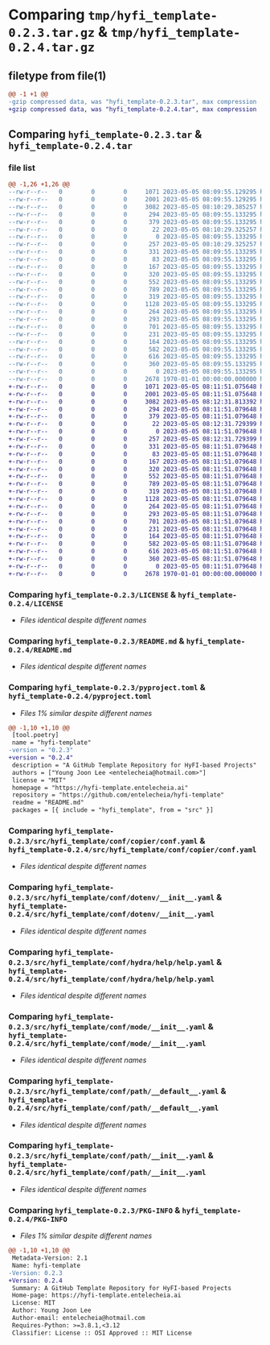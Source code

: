 # Comparing `tmp/hyfi_template-0.2.3.tar.gz` & `tmp/hyfi_template-0.2.4.tar.gz`

## filetype from file(1)

```diff
@@ -1 +1 @@
-gzip compressed data, was "hyfi_template-0.2.3.tar", max compression
+gzip compressed data, was "hyfi_template-0.2.4.tar", max compression
```

## Comparing `hyfi_template-0.2.3.tar` & `hyfi_template-0.2.4.tar`

### file list

```diff
@@ -1,26 +1,26 @@
--rw-r--r--   0        0        0     1071 2023-05-05 08:09:55.129295 hyfi_template-0.2.3/LICENSE
--rw-r--r--   0        0        0     2001 2023-05-05 08:09:55.129295 hyfi_template-0.2.3/README.md
--rw-r--r--   0        0        0     3082 2023-05-05 08:10:29.385257 hyfi_template-0.2.3/pyproject.toml
--rw-r--r--   0        0        0      294 2023-05-05 08:09:55.133295 hyfi_template-0.2.3/src/hyfi_template/__cli__.py
--rw-r--r--   0        0        0      379 2023-05-05 08:09:55.133295 hyfi_template-0.2.3/src/hyfi_template/__init__.py
--rw-r--r--   0        0        0       22 2023-05-05 08:10:29.325257 hyfi_template-0.2.3/src/hyfi_template/_version.py
--rw-r--r--   0        0        0        0 2023-05-05 08:09:55.133295 hyfi_template-0.2.3/src/hyfi_template/conf/__init__.py
--rw-r--r--   0        0        0      257 2023-05-05 08:10:29.325257 hyfi_template-0.2.3/src/hyfi_template/conf/about/__init__.yaml
--rw-r--r--   0        0        0      331 2023-05-05 08:09:55.133295 hyfi_template-0.2.3/src/hyfi_template/conf/batch/__init__.yaml
--rw-r--r--   0        0        0       83 2023-05-05 08:09:55.133295 hyfi_template-0.2.3/src/hyfi_template/conf/cmd/about.yaml
--rw-r--r--   0        0        0      167 2023-05-05 08:09:55.133295 hyfi_template-0.2.3/src/hyfi_template/conf/cmd/cpcfg.yaml
--rw-r--r--   0        0        0      320 2023-05-05 08:09:55.133295 hyfi_template-0.2.3/src/hyfi_template/conf/config.yaml
--rw-r--r--   0        0        0      552 2023-05-05 08:09:55.133295 hyfi_template-0.2.3/src/hyfi_template/conf/copier/conf.yaml
--rw-r--r--   0        0        0      789 2023-05-05 08:09:55.133295 hyfi_template-0.2.3/src/hyfi_template/conf/dotenv/__init__.yaml
--rw-r--r--   0        0        0      319 2023-05-05 08:09:55.133295 hyfi_template-0.2.3/src/hyfi_template/conf/hconf.yaml
--rw-r--r--   0        0        0     1128 2023-05-05 08:09:55.133295 hyfi_template-0.2.3/src/hyfi_template/conf/hydra/help/help.yaml
--rw-r--r--   0        0        0      264 2023-05-05 08:09:55.133295 hyfi_template-0.2.3/src/hyfi_template/conf/hydra/job_logging/custom.yaml
--rw-r--r--   0        0        0      293 2023-05-05 08:09:55.133295 hyfi_template-0.2.3/src/hyfi_template/conf/joblib/__init__.yaml
--rw-r--r--   0        0        0      701 2023-05-05 08:09:55.133295 hyfi_template-0.2.3/src/hyfi_template/conf/mode/__init__.yaml
--rw-r--r--   0        0        0      231 2023-05-05 08:09:55.133295 hyfi_template-0.2.3/src/hyfi_template/conf/mode/debug.yaml
--rw-r--r--   0        0        0      164 2023-05-05 08:09:55.133295 hyfi_template-0.2.3/src/hyfi_template/conf/path/__batch__.yaml
--rw-r--r--   0        0        0      582 2023-05-05 08:09:55.133295 hyfi_template-0.2.3/src/hyfi_template/conf/path/__default__.yaml
--rw-r--r--   0        0        0      616 2023-05-05 08:09:55.133295 hyfi_template-0.2.3/src/hyfi_template/conf/path/__init__.yaml
--rw-r--r--   0        0        0      360 2023-05-05 08:09:55.133295 hyfi_template-0.2.3/src/hyfi_template/conf/project/__init__.yaml
--rw-r--r--   0        0        0        0 2023-05-05 08:09:55.133295 hyfi_template-0.2.3/src/hyfi_template/py.typed
--rw-r--r--   0        0        0     2678 1970-01-01 00:00:00.000000 hyfi_template-0.2.3/PKG-INFO
+-rw-r--r--   0        0        0     1071 2023-05-05 08:11:51.075648 hyfi_template-0.2.4/LICENSE
+-rw-r--r--   0        0        0     2001 2023-05-05 08:11:51.075648 hyfi_template-0.2.4/README.md
+-rw-r--r--   0        0        0     3082 2023-05-05 08:12:31.813392 hyfi_template-0.2.4/pyproject.toml
+-rw-r--r--   0        0        0      294 2023-05-05 08:11:51.079648 hyfi_template-0.2.4/src/hyfi_template/__cli__.py
+-rw-r--r--   0        0        0      379 2023-05-05 08:11:51.079648 hyfi_template-0.2.4/src/hyfi_template/__init__.py
+-rw-r--r--   0        0        0       22 2023-05-05 08:12:31.729399 hyfi_template-0.2.4/src/hyfi_template/_version.py
+-rw-r--r--   0        0        0        0 2023-05-05 08:11:51.079648 hyfi_template-0.2.4/src/hyfi_template/conf/__init__.py
+-rw-r--r--   0        0        0      257 2023-05-05 08:12:31.729399 hyfi_template-0.2.4/src/hyfi_template/conf/about/__init__.yaml
+-rw-r--r--   0        0        0      331 2023-05-05 08:11:51.079648 hyfi_template-0.2.4/src/hyfi_template/conf/batch/__init__.yaml
+-rw-r--r--   0        0        0       83 2023-05-05 08:11:51.079648 hyfi_template-0.2.4/src/hyfi_template/conf/cmd/about.yaml
+-rw-r--r--   0        0        0      167 2023-05-05 08:11:51.079648 hyfi_template-0.2.4/src/hyfi_template/conf/cmd/cpcfg.yaml
+-rw-r--r--   0        0        0      320 2023-05-05 08:11:51.079648 hyfi_template-0.2.4/src/hyfi_template/conf/config.yaml
+-rw-r--r--   0        0        0      552 2023-05-05 08:11:51.079648 hyfi_template-0.2.4/src/hyfi_template/conf/copier/conf.yaml
+-rw-r--r--   0        0        0      789 2023-05-05 08:11:51.079648 hyfi_template-0.2.4/src/hyfi_template/conf/dotenv/__init__.yaml
+-rw-r--r--   0        0        0      319 2023-05-05 08:11:51.079648 hyfi_template-0.2.4/src/hyfi_template/conf/hconf.yaml
+-rw-r--r--   0        0        0     1128 2023-05-05 08:11:51.079648 hyfi_template-0.2.4/src/hyfi_template/conf/hydra/help/help.yaml
+-rw-r--r--   0        0        0      264 2023-05-05 08:11:51.079648 hyfi_template-0.2.4/src/hyfi_template/conf/hydra/job_logging/custom.yaml
+-rw-r--r--   0        0        0      293 2023-05-05 08:11:51.079648 hyfi_template-0.2.4/src/hyfi_template/conf/joblib/__init__.yaml
+-rw-r--r--   0        0        0      701 2023-05-05 08:11:51.079648 hyfi_template-0.2.4/src/hyfi_template/conf/mode/__init__.yaml
+-rw-r--r--   0        0        0      231 2023-05-05 08:11:51.079648 hyfi_template-0.2.4/src/hyfi_template/conf/mode/debug.yaml
+-rw-r--r--   0        0        0      164 2023-05-05 08:11:51.079648 hyfi_template-0.2.4/src/hyfi_template/conf/path/__batch__.yaml
+-rw-r--r--   0        0        0      582 2023-05-05 08:11:51.079648 hyfi_template-0.2.4/src/hyfi_template/conf/path/__default__.yaml
+-rw-r--r--   0        0        0      616 2023-05-05 08:11:51.079648 hyfi_template-0.2.4/src/hyfi_template/conf/path/__init__.yaml
+-rw-r--r--   0        0        0      360 2023-05-05 08:11:51.079648 hyfi_template-0.2.4/src/hyfi_template/conf/project/__init__.yaml
+-rw-r--r--   0        0        0        0 2023-05-05 08:11:51.079648 hyfi_template-0.2.4/src/hyfi_template/py.typed
+-rw-r--r--   0        0        0     2678 1970-01-01 00:00:00.000000 hyfi_template-0.2.4/PKG-INFO
```

### Comparing `hyfi_template-0.2.3/LICENSE` & `hyfi_template-0.2.4/LICENSE`

 * *Files identical despite different names*

### Comparing `hyfi_template-0.2.3/README.md` & `hyfi_template-0.2.4/README.md`

 * *Files identical despite different names*

### Comparing `hyfi_template-0.2.3/pyproject.toml` & `hyfi_template-0.2.4/pyproject.toml`

 * *Files 1% similar despite different names*

```diff
@@ -1,10 +1,10 @@
 [tool.poetry]
 name = "hyfi-template"
-version = "0.2.3"
+version = "0.2.4"
 description = "A GitHub Template Repository for HyFI-based Projects"
 authors = ["Young Joon Lee <entelecheia@hotmail.com>"]
 license = "MIT"
 homepage = "https://hyfi-template.entelecheia.ai"
 repository = "https://github.com/entelecheia/hyfi-template"
 readme = "README.md"
 packages = [{ include = "hyfi_template", from = "src" }]
```

### Comparing `hyfi_template-0.2.3/src/hyfi_template/conf/copier/conf.yaml` & `hyfi_template-0.2.4/src/hyfi_template/conf/copier/conf.yaml`

 * *Files identical despite different names*

### Comparing `hyfi_template-0.2.3/src/hyfi_template/conf/dotenv/__init__.yaml` & `hyfi_template-0.2.4/src/hyfi_template/conf/dotenv/__init__.yaml`

 * *Files identical despite different names*

### Comparing `hyfi_template-0.2.3/src/hyfi_template/conf/hydra/help/help.yaml` & `hyfi_template-0.2.4/src/hyfi_template/conf/hydra/help/help.yaml`

 * *Files identical despite different names*

### Comparing `hyfi_template-0.2.3/src/hyfi_template/conf/mode/__init__.yaml` & `hyfi_template-0.2.4/src/hyfi_template/conf/mode/__init__.yaml`

 * *Files identical despite different names*

### Comparing `hyfi_template-0.2.3/src/hyfi_template/conf/path/__default__.yaml` & `hyfi_template-0.2.4/src/hyfi_template/conf/path/__default__.yaml`

 * *Files identical despite different names*

### Comparing `hyfi_template-0.2.3/src/hyfi_template/conf/path/__init__.yaml` & `hyfi_template-0.2.4/src/hyfi_template/conf/path/__init__.yaml`

 * *Files identical despite different names*

### Comparing `hyfi_template-0.2.3/PKG-INFO` & `hyfi_template-0.2.4/PKG-INFO`

 * *Files 1% similar despite different names*

```diff
@@ -1,10 +1,10 @@
 Metadata-Version: 2.1
 Name: hyfi-template
-Version: 0.2.3
+Version: 0.2.4
 Summary: A GitHub Template Repository for HyFI-based Projects
 Home-page: https://hyfi-template.entelecheia.ai
 License: MIT
 Author: Young Joon Lee
 Author-email: entelecheia@hotmail.com
 Requires-Python: >=3.8.1,<3.12
 Classifier: License :: OSI Approved :: MIT License
```

